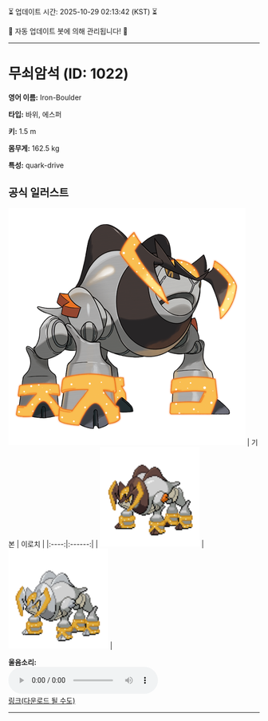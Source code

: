 
⏳ 업데이트 시간: 2025-10-29 02:13:42 (KST) ⏳

🤖 자동 업데이트 봇에 의해 관리됩니다! 🤖

---

# 무쇠암석 (ID: 1022)
**영어 이름:** Iron-Boulder

**타입:** 바위, 에스퍼

**키:** 1.5 m

**몸무게:** 162.5 kg

**특성:** quark-drive

## 공식 일러스트
![](https://raw.githubusercontent.com/PokeAPI/sprites/master/sprites/pokemon/other/official-artwork/1022.png)
| 기본 | 이로치 |
|:----:|:------:|
| <img src="https://raw.githubusercontent.com/PokeAPI/sprites/master/sprites/pokemon/1022.png" width="200"> | <img src="https://raw.githubusercontent.com/PokeAPI/sprites/master/sprites/pokemon/shiny/1022.png" width="200"> |

**울음소리:**<br><audio controls src="https://raw.githubusercontent.com/PokeAPI/cries/main/cries/pokemon/latest/1022.ogg"></audio><br> [링크(다운로드 될 수도)](https://raw.githubusercontent.com/PokeAPI/cries/main/cries/pokemon/latest/1022.ogg)


---
